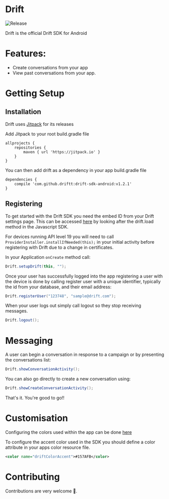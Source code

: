 Drift
============
![Release](https://jitpack.io/v/driftt/drift-sdk-android.svg)

Drift is the official Drift SDK for Android


# Features:
- Create conversations from your app
- View past conversations from your app.


# Getting Setup

## Installation

Drift uses [Jitpack](http://jitpack.io) for its releases

Add Jitpack to your root build.gradle file 

```
allprojects {
	repositories {	
		maven { url 'https://jitpack.io' }
	}
}
```

You can then add drift as a dependency in your app build.gradle file


```
dependencies {
	compile 'com.github.driftt:drift-sdk-android:v1.2.1'
}
```

## Registering

To get started with the Drift SDK you need the embed ID from your Drift settings page. This can be accessed [here](https://app.drift.com/settings/livechat) by looking after the drift.load method in the Javascript SDK.

For devices running API level 19 you will need to call ```ProviderInstaller.installIfNeeded(this);``` in your initial activity before registering with Drift due to a change in certificates. 

In your Application `onCreate` method call:
```java
Drift.setupDrift(this, "");
```

Once your user has successfully logged into the app registering a user with the device is done by calling register user with a unique identifier, typically the id from your database, and their email address:

```java
Drift.registerUser("123748", "sample@drift.com");
```

When your user logs out simply call logout so they stop receiving messages.

```java
Drift.logout();
```


# Messaging

A user can begin a conversation in response to a campaign or by presenting the conversations list:

```java
Drift.showConversationActivity();
```

You can also go directly to create a new conversation using:

```java
Drift.showCreateConversationActivity();
```

That's it. You're good to go!!

# Customisation

Configuring the colors used within the app can be done [here](https://app.drift.com/settings/widget/design)

To configure the accent color used in the SDK you should define a color attribute in your apps color resource file.

```xml
<color name="driftColorAccent">#157AFB</color>
```

# Contributing

Contributions are very welcome 🤘.

